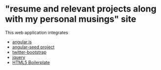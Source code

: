 "resume and relevant projects along with my personal musings" site
========================


This web application integrates

* [angular.js](https://angularjs.org/)
* [angular-seed project](https://github.com/angular/angular-seed)
* [twitter-bootstrap](http://twitter.github.com/bootstrap/getting-started.html#examples)
* [jquery](http://jquery.com/)
* [HTML5 Boilerplate](http://html5boilerplate.com/)
